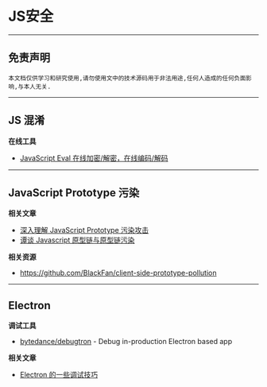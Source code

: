 # JS安全

---

## 免责声明

`本文档仅供学习和研究使用,请勿使用文中的技术源码用于非法用途,任何人造成的任何负面影响,与本人无关.`

---

## JS 混淆

**在线工具**
- [JavaScript Eval 在线加密/解密，在线编码/解码](https://wangye.org/tools/scripts/eval/)

---

## JavaScript Prototype 污染

**相关文章**
- [深入理解 JavaScript Prototype 污染攻击](https://www.leavesongs.com/PENETRATION/javascript-prototype-pollution-attack.html)
- [谭谈 Javascript 原型链与原型链污染](https://xz.aliyun.com/t/10032)

**相关资源**
- https://github.com/BlackFan/client-side-prototype-pollution

---

## Electron

**调试工具**
- [bytedance/debugtron](https://github.com/bytedance/debugtron) - Debug in-production Electron based app

**相关文章**
- [Electron 的一些调试技巧](https://mp.weixin.qq.com/s/XNcUXz640wKJq0pHIGshgQ)
